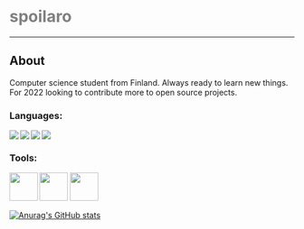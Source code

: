 # <spans style="color: grey" >spoilaro<span>

---

## About

Computer science student from Finland. Always ready to learn new things. For 2022 looking to contribute more to open source projects.

### Languages:

<img align="left" src="https://img.icons8.com/color/48/000000/javascript--v1.png"/>
<img align="left" src="https://img.icons8.com/color/48/000000/typescript.png"/>
<img align="left"src="https://img.icons8.com/color/48/000000/python--v1.png"/>
<img src="https://img.icons8.com/color/48/000000/c-programming.png"/>
<br />

### Tools:

<img align="left" height="50px" src="https://img.icons8.com/color/48/000000/nodejs.png"/>
<img aligh="left" height="50px" src="https://img.icons8.com/office/100/000000/react.png"/>
<img height="50px" src="https://img.icons8.com/color/48/000000/mysql-logo.png"/>

</br>

[![Anurag's GitHub stats](https://github-readme-stats.vercel.app/api?username=spoilaro&show_icons=true&theme=tokyonight)](https://github.com/anuraghazra/github-readme-stats)

[linkedin]: https://www.linkedin.com/in/haapanenjohannes/""

